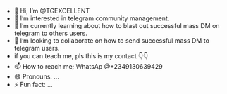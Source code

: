 - 👋 Hi, I’m @TGEXCELLENT
- 👀 I’m interested in telegram community management.
- 🌱 I’m currently learning about how to blast out successful mass DM on telegram to others users.
- 💞️ I’m looking to collaborate on how to send successful mass DM to telegram users.
- if you can teach me, pls this is my contact 👇👇
- 📫 How to reach me; WhatsAp @+2349130639429
- 😄 Pronouns: ...
- ⚡ Fun fact: ...

<!---
TGEXCELLENT/TGEXCELLENT is a ✨ special ✨ repository because its `README.md` (this file) appears on your GitHub profile.
You can click the Preview link to take a look at your changes.
--->
